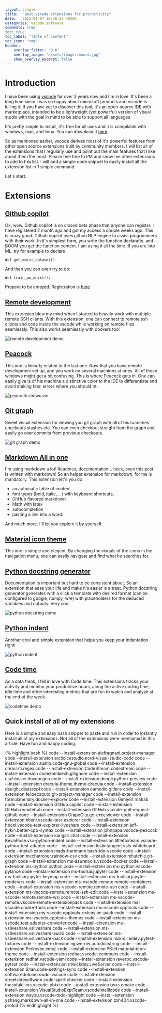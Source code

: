 ```yaml
---
layout: single
title:  "Best vscode extensions for productivity"
date:   2022-01-07 10:40:22 +0200
categories: vscode software
comments: true
toc: true
toc_label: "Table of content"
toc_icon: "cog"
header:
    overlay_filter: "0.6"
    overlay_image: "assets/images/board.jpg"
    show_overlay_excerpt: false
---
```


# Introduction
I have been using [vscode](https://code.visualstudio.com/) for over 2 years now and i'm in love. 
It's been a long time since I was so happy about microsoft products and vscode is killing it. If you have yet to discover this tool, 
it's an open-source IDE with marketplace, intended to be a lightweight (yet powerful) version of visual studio with the goal in mind
to be able to support all languages.

It's pretty simple to install, it's free for all uses and it is compilable with windows, mac, and linux.
You can download it [here](https://code.visualstudio.com/#alt-downloads).

So as mentioned earlier, vscode derives most of it's powerful features from other open source extensions built by community members. 
I will list all of the extensions that I regularly use and point out the main features that I like about them the most. 
Please feel free to PM and show me other extensions to add to this list. 
I will add a simple code snippet to easily install all the extension list in 1 simple command. 

Let's start. 

# Extensions

## [Github copilot](https://copilot.github.com/)

Ok, wow. Github copilot is on closed beta phase that anyone can register. I have registered 2 month ago and got my access a couple weeks ago. This is crazy good. Github copilot uses github NLP engine to assist programmers with their work. In it's simplest form, you write the function declaratio, and BOOM you get the function content. I am using it all the time. If you are into ML, try for example to declare
 ```
 def get_mnist_dataset():
 ```
 And then you can even try to do:

 ```
 def train_on_mnist():
 ```
Prepare to be amazed. Registration is [here](https://github.com/features/copilot/signup)

## [Remote development](https://marketplace.visualstudio.com/items?itemName=ms-vscode-remote.vscode-remote-extensionpack)

This extension blew my mind when I started to heavily work with multiple remote SSH clients. With this extension, one can connect to remote 
ssh clients and code inside the vscode while working on remote files seamlessly. This also works seamlessly with dockers too!

![remote development demo](/assets/gifs/ssh-readme.gif)

## [Peacock](https://marketplace.visualstudio.com/items?itemName=johnpapa.vscode-peacock)

This one is linearly related to the last one. Now that you have remote development set up, and you work on several machines at ones. All of those windows might get a bit confusing. This is where Peacock gets in. One can easily give is of his machine a distinctive color to the IDE to differentiate and avoid making fatal errors where you should'nt. 

![peacock showcase](/assets/gifs/peacock.png)

## [Git graph](https://marketplace.visualstudio.com/items?itemName=mhutchie.git-graph)

Sweet visual extension for viewing you git graph with all of his branches checkouts stashes etc. You can even checkout straight from the
graph and easily go over commits from previous checkouts.

![git graph demo](/assets/gifs/git-graph-demo.gif)

## [Markdown All in one](https://marketplace.visualstudio.com/items?itemName=yzhang.markdown-all-in-one)

I'm using markdown a lot! Readmes, documentation... heck, even this post is written with markdown! So an helper extension for markdown, for me
is mandatory. This extension let's you do
-  an automatic table of content
-  font types (bold, italic, ...) with keyboard shortcuts, 
-  GitHub flavored markdown
-  Math with latex
-  autocompletion
-  pasting a link into a word.

And much more. I'll let you explore it by yourself. 

## [Material icon theme](https://marketplace.visualstudio.com/items?itemName=PKief.material-icon-theme)

This one is simple and elegant. By changing the visuals of the icons in the navigation menu, one can easily navigate and find
what he searches for. 

## [Python docstring generator](https://marketplace.visualstudio.com/items?itemName=njpwerner.autodocstring)

Documentation is important but hard to be consistent about. So an extension that ease your life and make it's easier is a treat. Python docstring generator generates with a click a template with desired format (can be configured to google, numpy, w/e) with placeholders for the deduced variables and outputs. Very cool. 

![python docstring demo](/assets/gifs/docstring-demo.gif)

## [Python indent](https://marketplace.visualstudio.com/items?itemName=KevinRose.vsc-python-indent)

Another cool and simple extension that helps you keep your indentation right!

![python indent](/assets/gifs/python-indent.gif)

## [Code time](https://marketplace.visualstudio.com/items?itemName=softwaredotcom.swdc-vscode)

As a data freak, I fell in love with Code time. This extensions tracks your activity and monitor your productive hours, along the active coding time, idle time and other interesting metrics that are fun to watch and analyze at the end of the week. 

![codetime demo](/assets/gifs/codetime.png)


<!-- ## Github pull request and Issues

## Cmake

## Code stream -->

## Quick install of all of my extensions

Here is a simple and easy bash snipper to paste and run in order to instantly install all of my extensions. Not all of the extensions were mentioned in this article. Have fun and happy coding. 

{% highlight bash %}
code --install-extension alefragnani.project-manager
code --install-extension arcticicestudio.nord-visual-studio-code
code --install-extension austin.code-gnu-global
code --install-extension chrmarti.regex
code --install-extension CodeStream.codestream
code --install-extension codezombiech.gitignore
code --install-extension cschlosser.doxdocgen
code --install-extension dongli.python-preview
code --install-extension dracula-theme.theme-dracula
code --install-extension dseight.disasexpl
code --install-extension eamodio.gitlens
code --install-extension felipecaputo.git-project-manager
code --install-extension formulahendry.docker-explorer
code --install-extension Gimly81.matlab
code --install-extension GitHub.copilot
code --install-extension GitHub.remotehub
code --install-extension GitHub.vscode-pull-request-github
code --install-extension GrapeCity.gc-excelviewer
code --install-extension hbenl.vscode-test-explorer
code --install-extension hbenl.vscode-test-explorer-liveshare
code --install-extension jeff-hykin.better-cpp-syntax
code --install-extension johnpapa.vscode-peacock
code --install-extension karigari.chat
code --install-extension KevinRose.vsc-python-indent
code --install-extension littlefoxteam.vscode-python-test-adapter
code --install-extension lostintangent.vsls-whiteboard
code --install-extension mads-hartmann.bash-ide-vscode
code --install-extension mechatroner.rainbow-csv
code --install-extension mhutchie.git-graph
code --install-extension ms-azuretools.vscode-docker
code --install-extension ms-python.python
code --install-extension ms-python.vscode-pylance
code --install-extension ms-toolsai.jupyter
code --install-extension ms-toolsai.jupyter-keymap
code --install-extension ms-toolsai.jupyter-renderers
code --install-extension ms-vscode-remote.remote-containers
code --install-extension ms-vscode-remote.remote-ssh
code --install-extension ms-vscode-remote.remote-ssh-edit
code --install-extension ms-vscode-remote.remote-wsl
code --install-extension ms-vscode-remote.vscode-remote-extensionpack
code --install-extension ms-vscode.cmake-tools
code --install-extension ms-vscode.cpptools
code --install-extension ms-vscode.cpptools-extension-pack
code --install-extension ms-vscode.cpptools-themes
code --install-extension ms-vscode.test-adapter-converter
code --install-extension ms-vsliveshare.vsliveshare
code --install-extension ms-vsliveshare.vsliveshare-audio
code --install-extension ms-vsliveshare.vsliveshare-pack
code --install-extension nickmillerdev.pytest-fixtures
code --install-extension njpwerner.autodocstring
code --install-extension Perkovec.emoji
code --install-extension PKief.material-icon-theme
code --install-extension redhat.vscode-commons
code --install-extension redhat.vscode-yaml
code --install-extension reverbc.vscode-pytest
code --install-extension ritwickdey.LiveServer
code --install-extension Shan.code-settings-sync
code --install-extension softwaredotcom.swdc-vscode
code --install-extension streetsidesoftware.code-spell-checker
code --install-extension thesofakillers.vscode-pbtxt
code --install-extension twxs.cmake
code --install-extension VisualStudioExptTeam.vscodeintellicode
code --install-extension wayou.vscode-todo-highlight
code --install-extension yzhang.markdown-all-in-one
code --install-extension zxh404.vscode-proto3
{% endhighlight %}

<!-- Check out the [Jekyll docs][jekyll-docs] for more info on how to get the most out of Jekyll. File all bugs/feature requests at [Jekyll’s GitHub repo][jekyll-gh]. If you have questions, you can ask them on [Jekyll Talk][jekyll-talk].

[jekyll-docs]: https://jekyllrb.com/docs/home
[jekyll-gh]:   https://github.com/jekyll/jekyll
[jekyll-talk]: https://talk.jekyllrb.com/ -->
